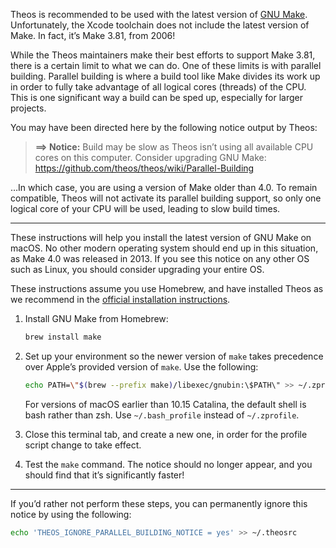 Theos is recommended to be used with the latest version of [GNU Make](https://www.gnu.org/software/make/). Unfortunately, the Xcode toolchain does not include the latest version of Make. In fact, it’s Make 3.81, from 2006!

While the Theos maintainers make their best efforts to support Make 3.81, there is a certain limit to what we can do. One of these limits is with parallel building. Parallel building is where a build tool like Make divides its work up in order to fully take advantage of all logical cores (threads) of the CPU. This is one significant way a build can be sped up, especially for larger projects.

You may have been directed here by the following notice output by Theos:

> **==> Notice:** Build may be slow as Theos isn’t using all available CPU cores on this computer. Consider upgrading GNU Make: https://github.com/theos/theos/wiki/Parallel-Building

…In which case, you are using a version of Make older than 4.0. To remain compatible, Theos will not activate its parallel building support, so only one logical core of your CPU will be used, leading to slow build times.

----

These instructions will help you install the latest version of GNU Make on macOS. No other modern operating system should end up in this situation, as Make 4.0 was released in 2013. If you see this notice on any other OS such as Linux, you should consider upgrading your entire OS.

These instructions assume you use Homebrew, and have installed Theos as we recommend in the [official installation instructions](https://github.com/theos/theos/wiki/Installation).

1. Install GNU Make from Homebrew:

    ```bash
    brew install make
    ```
2. Set up your environment so the newer version of `make` takes precedence over Apple’s provided version of `make`. Use the following:

    ```bash
    echo PATH=\"$(brew --prefix make)/libexec/gnubin:\$PATH\" >> ~/.zprofile
    ```

    For versions of macOS earlier than 10.15 Catalina, the default shell is bash rather than zsh. Use `~/.bash_profile` instead of `~/.zprofile`.
3. Close this terminal tab, and create a new one, in order for the profile script change to take effect.
4. Test the `make` command. The notice should no longer appear, and you should find that it’s significantly faster!

----

If you’d rather not perform these steps, you can permanently ignore this notice by using the following:

```bash
echo 'THEOS_IGNORE_PARALLEL_BUILDING_NOTICE = yes' >> ~/.theosrc
```